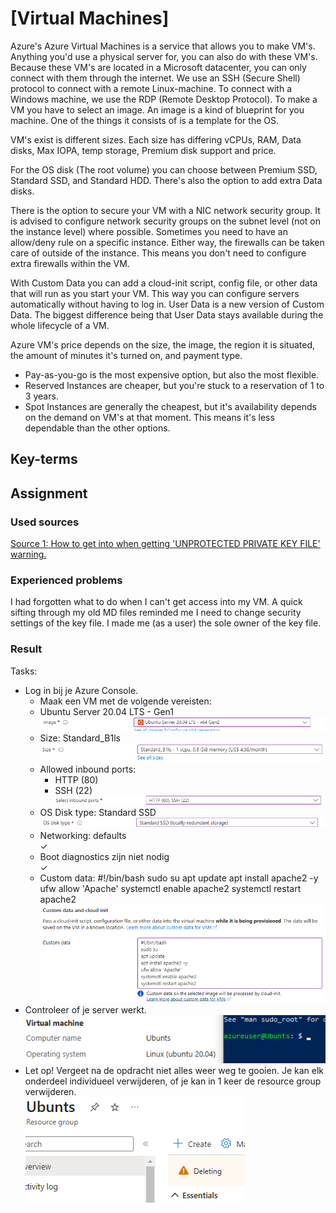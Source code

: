 # [Virtual Machines]
Azure's Azure Virtual Machines is a service that allows you to make VM's. Anything you'd use a physical server for, you can also do with these VM's. Because these VM's are located in a Microsoft datacenter, you can only connect with them through the internet. We use an SSH (Secure Shell) protocol to connect with a remote Linux-machine. To connect with a Windows machine, we use the RDP (Remote Desktop Protocol). To make a VM you have to select an image. An image is a kind of blueprint for you machine. One of the things it consists of is a template for the OS. 

VM's exist is different sizes. Each size has differing vCPUs, RAM, Data disks, Max IOPA, temp storage, Premium disk support and price. 

For the OS disk (The root volume) you can choose between Premium SSD, Standard SSD, and Standard HDD. There's also the option to add extra Data disks.

There is the option to secure your VM with a NIC network security group. It is advised to configure network security groups on the subnet level (not on the instance level) where possible. Sometimes you need to have an allow/deny rule on a specific instance. Either way, the firewalls can be taken care of outside of the instance. This means you don't need to configure extra firewalls within the VM.

With Custom Data you can add a cloud-init script, config file, or other data that will run as you start your VM. This way you can configure servers automatically without having to log in. User Data is a new version of Custom Data. The biggest difference being that User Data stays available during the whole lifecycle of a VM.

Azure VM's price depends on the size, the image, the region it is situated, the amount of minutes it's turned on, and payment type. 

-   Pay-as-you-go is the most expensive option, but also the most flexible.
-   Reserved Instances are cheaper, but you're stuck to a reservation of 1 to 3 years.
-   Spot Instances are generally the cheapest, but it's availability depends on the demand on VM's at that moment. This means it's less dependable than the other options.

## Key-terms


## Assignment
### Used sources
[Source 1: How to get into when getting 'UNPROTECTED PRIVATE KEY FILE' warning.](https://stackoverflow.com/questions/25869207/getting-warning-unprotected-private-key-file-error-message-while-attempting)

### Experienced problems
I had forgotten what to do when I can't get access into my VM. A quick sifting through my old MD files reminded me I need to change security settings of the key file. I made me (as a user) the sole owner of the key file.

### Result
Tasks:
-	Log in bij je Azure Console.
    -	Maak een VM met de volgende vereisten:
    -	Ubuntu Server 20.04 LTS - Gen1  
        ![Result1](Proof_of_Success_1.1.png)
    -	Size: Standard_B1ls  
        ![Result2](Proof_of_Success_1.2.png)
    -	Allowed inbound ports:
        -	HTTP (80)
        -	SSH (22)  
        ![Result3](Proof_of_Success_1.3.png)
    -	OS Disk type: Standard SSD  
        ![Result4](Proof_of_Success_1.4.png)
    -	Networking: defaults  
        &check;
    -	Boot diagnostics zijn niet nodig  
        &check;
    -	Custom data:
        #!/bin/bash
        sudo su
        apt update
        apt install apache2 -y
        ufw allow 'Apache'
        systemctl enable apache2
        systemctl restart apache2  
        ![Result5](Proof_of_Success_1.5.png)
-	Controleer of je server werkt.  
    ![Result6](Proof_of_Success_1.6.png)
-	Let op! Vergeet na de opdracht niet alles weer weg te gooien. Je kan elk onderdeel individueel verwijderen, of je kan in 1 keer de resource group verwijderen.  
    ![Result7](Proof_of_Success_1.7.png)
